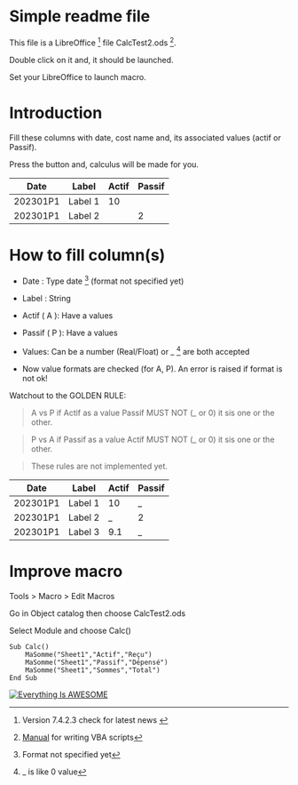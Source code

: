 # Simple readme file

This file is a LibreOffice [^1] file CalcTest2.ods [^2].

Double click on it and, it should be launched. 

Set your LibreOffice to launch macro.


# Introduction
Fill these columns with date, cost name and, its associated values (actif or Passif).

Press the button and, calculus will be made for you.

| Date | Label | Actif | Passif |
| ----------- | ----------- | ----------- | ----------- |
| 202301P1 | Label 1 | 10 | |
| 202301P1 | Label 2 |  | 2|

# How to fill column(s)
* Date : Type date [^3] (format not specified yet)

* Label : String 

* Actif ( A ): Have a values

* Passif ( P ): Have a values

* Values: Can be a number (Real/Float) or _ [^4]  are both accepted

* Now value formats are checked (for A, P). An error is raised if format is not ok!

Watchout to the GOLDEN RULE:

> A vs P  if Actif as a value Passif MUST NOT (_ or 0) it sis one or the other.

> P vs A  if Passif as a value Actif MUST NOT (_ or 0) it sis one or the other.

> These rules are not implemented yet.

| Date | Label | Actif | Passif |
| ----------- | ----------- | ----------- | ----------- |
| 202301P1 | Label 1 | 10 | _ |
| 202301P1 | Label 2 | _  | 2|
| 202301P1 | Label 3 | 9.1  | _ |


<!--
![This is the alt tag](./Screenshot_2023-01-02_at_03.07.02.png)
![This is the alt tag](./Screenshot_2023-01-02_at_03.07.38.png)
-->


# Improve macro
Tools > Macro > Edit Macros

Go in Object catalog then choose CalcTest2.ods

Select Module and choose Calc()

```
Sub Calc()
	MaSomme("Sheet1","Actif","Reçu")
	MaSomme("Sheet1","Passif","Dépensé")
	MaSomme("Sheet1","Sommes","Total")
End Sub
```
[![Everything Is AWESOME](http://i.imgur.com/Ot5DWAW.png)](https://youtu.be/C4200ZAJuM0)

[^1]: Version 7.4.2.3 check for latest news [^6]
[^2]: [Manual](https://help.libreoffice.org/7.4/en-US/text/sbasic/shared/vbasupport.html?&DbPAR=SHARED&System=MAC) for writing VBA scripts
[^3]: Format not specified yet
[^4]: _ [^5] is like 0 value
[^5]: _ must be alone
[^6]: Latest [news](https://wiki.documentfoundation.org/Main_Page) for OO and VBA!
